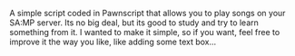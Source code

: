 A simple script coded in Pawnscript that allows you to play songs on your SA:MP server. Its no big deal, but its good to study and try to learn something from it.
  I wanted to make it simple, so if you want, feel free to improve it the way you like, like adding some text box...
